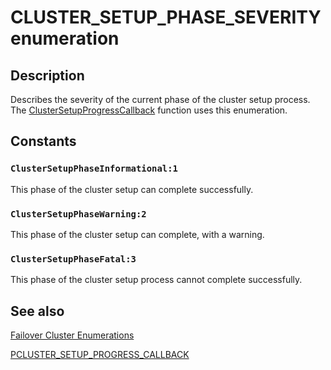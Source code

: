 # CLUSTER_SETUP_PHASE_SEVERITY enumeration

## Description

Describes the severity of the current phase of the cluster setup process. The
[ClusterSetupProgressCallback](https://learn.microsoft.com/windows/desktop/api/clusapi/nc-clusapi-pcluster_setup_progress_callback) function
uses this enumeration.

## Constants

### `ClusterSetupPhaseInformational:1`

This phase of the cluster setup can complete successfully.

### `ClusterSetupPhaseWarning:2`

This phase of the cluster setup can complete, with a warning.

### `ClusterSetupPhaseFatal:3`

This phase of the cluster setup process cannot complete successfully.

## See also

[Failover Cluster Enumerations](https://learn.microsoft.com/previous-versions/windows/desktop/mscs/cluster-enumerations)

[PCLUSTER_SETUP_PROGRESS_CALLBACK](https://learn.microsoft.com/windows/desktop/api/clusapi/nc-clusapi-pcluster_setup_progress_callback)